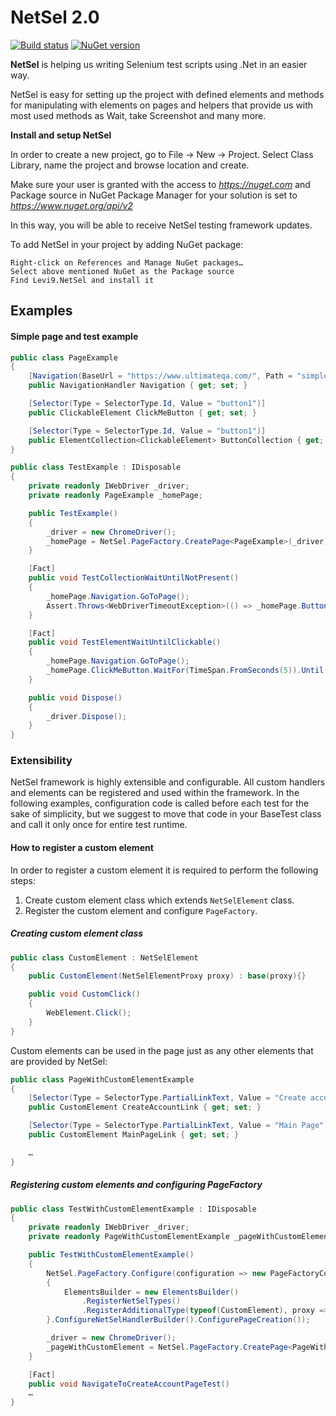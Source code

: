 # NetSel 2.0

[![Build status](https://ci.appveyor.com/api/projects/status/gov5i86kedol4ur7/branch/master?svg=true)](https://ci.appveyor.com/project/Milan/netsel-2307t/branch/master)
[![NuGet version](https://badge.fury.io/nu/Levi9.NetSel.svg)](https://badge.fury.io/nu/Levi9.NetSel)


**NetSel** is helping us writing Selenium test scripts using .Net in an easier way. 

NetSel is easy for setting up the project with defined elements and methods for manipulating with elements on pages and helpers that provide us with most used methods as Wait, take Screenshot and many more.

**Install and setup NetSel**

In order to create a new project, go to File -> New -> Project. Select Class Library, name the project and browse location and create.

Make sure your user is granted with the access to *https://nuget.com* and Package source in NuGet Package Manager for your solution is set to *https://www.nuget.org/api/v2*

In this way, you will be able to receive NetSel testing framework updates.

To add NetSel in your project by adding NuGet package:

    Right-click on References and Manage NuGet packages…
    Select above mentioned NuGet as the Package source
    Find Levi9.NetSel and install it

## Examples

#### Simple page and test example

```csharp
public class PageExample
{
    [Navigation(BaseUrl = "https://www.ultimateqa.com/", Path = "simple-html-elements-for-automation")]
    public NavigationHandler Navigation { get; set; }

    [Selector(Type = SelectorType.Id, Value = "button1")]
    public ClickableElement ClickMeButton { get; set; }

    [Selector(Type = SelectorType.Id, Value = "button1")]
    public ElementCollection<ClickableElement> ButtonCollection { get; set; }
}
```

```csharp
public class TestExample : IDisposable
{
    private readonly IWebDriver _driver;
    private readonly PageExample _homePage;

    public TestExample()
    {
        _driver = new ChromeDriver();
        _homePage = NetSel.PageFactory.CreatePage<PageExample>(_driver);
    }

    [Fact]
    public void TestCollectionWaitUntilNotPresent()
    {
        _homePage.Navigation.GoToPage();
        Assert.Throws<WebDriverTimeoutException>(() => _homePage.ButtonCollection.WaitFor(TimeSpan.FromSeconds(15)).UntilCollectionNotContainsElements());
    }

    [Fact]
    public void TestElementWaitUntilClickable()
    {
        _homePage.Navigation.GoToPage();
        _homePage.ClickMeButton.WaitFor(TimeSpan.FromSeconds(5)).Until(Until.Clickable);
    }

    public void Dispose()
    {
        _driver.Dispose();
    }
}
```

### Extensibility

NetSel framework is highly extensible and configurable. All custom handlers and elements can be registered and used within the framework. In the following examples, configuration code is called before each test for the sake of simplicity, but we suggest to move that code in your BaseTest class and call it only once for entire test runtime.

#### How to register a custom element

In order to register a custom element it is required to perform the following steps:
1. Create custom element class which extends `NetSelElement` class.
2. Register the custom element and configure `PageFactory`.

##### Creating custom element class

```csharp
public class CustomElement : NetSelElement
{
    public CustomElement(NetSelElementProxy proxy) : base(proxy){}

    public void CustomClick()
    {
        WebElement.Click();
    }
}
```

Custom elements can be used in the page just as any other elements that are provided by NetSel:
```csharp
public class PageWithCustomElementExample
{
    [Selector(Type = SelectorType.PartialLinkText, Value = "Create account")]
    public CustomElement CreateAccountLink { get; set; }

    [Selector(Type = SelectorType.PartialLinkText, Value = "Main Page")]
    public CustomElement MainPageLink { get; set; }

    …
}
```

##### Registering custom elements and configuring PageFactory

```csharp
public class TestWithCustomElementExample : IDisposable
{
    private readonly IWebDriver _driver;
    private readonly PageWithCustomElementExample _pageWithCustomElement;

    public TestWithCustomElementExample()
    {
        NetSel.PageFactory.Configure(configuration => new PageFactoryConfiguration
        {
            ElementsBuilder = new ElementsBuilder()
                .RegisterNetSelTypes()
                .RegisterAdditionalType(typeof(CustomElement), proxy => new CustomElement(proxy))
        }.ConfigureNetSelHandlerBuilder().ConfigurePageCreation());

        _driver = new ChromeDriver();
        _pageWithCustomElement = NetSel.PageFactory.CreatePage<PageWithCustomElementExample>(_driver);
    }

    [Fact]
    public void NavigateToCreateAccountPageTest()
    …
}
```